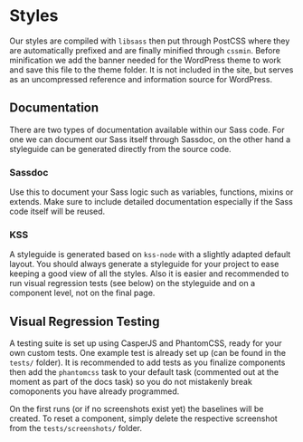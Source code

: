 # Styles

Our styles are compiled with `libsass` then put through PostCSS where they are automatically prefixed and are finally minified through `cssmin`. Before minification we add the banner needed for the WordPress theme to work and save this file to the theme folder. It is not included in the site, but serves as an uncompressed reference and information source for WordPress.

## Documentation
There are two types of documentation available within our Sass code. For one we can document our Sass itself through Sassdoc, on the other hand a styleguide can be generated directly from the source code.

### Sassdoc
Use this to document your Sass logic such as variables, functions, mixins or extends. Make sure to include detailed documentation especially if the Sass code itself will be reused.

### KSS
A styleguide is generated based on `kss-node` with a slightly adapted default layout. You should always generate a styleguide for your project to ease keeping a good view of all the styles. Also it is easier and recommended to run visual regression tests (see below) on the styleguide and on a component level, not on the final page.

## Visual Regression Testing
A testing suite is set up using CasperJS and PhantomCSS, ready for your own custom tests. One example test is already set up (can be found in the `tests/` folder). It is recommended to add tests as you finalize components then add the `phantomcss` task to your default task (commented out at the moment as part of the docs task) so you do not mistakenly break comoponents you have already programmed.

On the first runs (or if no screenshots exist yet) the baselines will be created. To reset a component, simply delete the respective screenshot from the `tests/screenshots/` folder.
